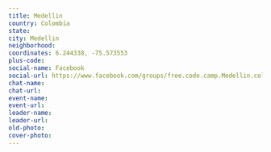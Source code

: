 ```yaml
---
title: Medellin
country: Colombia
state: 
city: Medellin
neighborhood: 
coordinates: 6.244338, -75.573553
plus-code:
social-name: Facebook
social-url: https://www.facebook.com/groups/free.code.camp.Medellin.col
chat-name:
chat-url:
event-name:
event-url:
leader-name:
leader-url:
old-photo: 
cover-photo:
---
```

